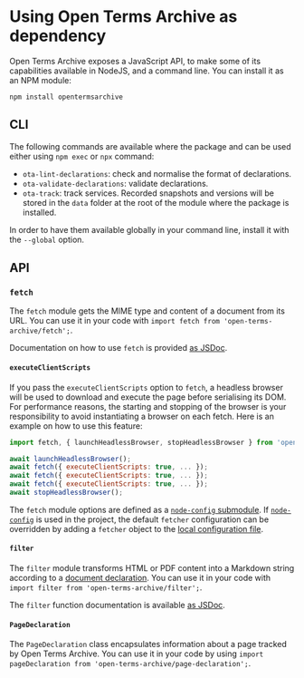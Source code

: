 # Using Open Terms Archive as dependency

Open Terms Archive exposes a JavaScript API, to make some of its capabilities available in NodeJS, and a command line. You can install it as an NPM module:

```
npm install opentermsarchive
```

## CLI

The following commands are available where the package and can be used either using `npm exec` or `npx` command:

- `ota-lint-declarations`: check and normalise the format of declarations.
- `ota-validate-declarations`: validate declarations.
- `ota-track`: track services. Recorded snapshots and versions will be stored in the `data` folder at the root of the module where the package is installed.

In order to have them available globally in your command line, install it with the `--global` option.

## API

### `fetch`

The `fetch` module gets the MIME type and content of a document from its URL. You can use it in your code with `import fetch from 'open-terms-archive/fetch';`.

Documentation on how to use `fetch` is provided [as JSDoc](./src/archivist/fetcher/index.js).

#### `executeClientScripts`

If you pass the `executeClientScripts` option to `fetch`, a headless browser will be used to download and execute the page before serialising its DOM. For performance reasons, the starting and stopping of the browser is your responsibility to avoid instantiating a browser on each fetch. Here is an example on how to use this feature:

```js
import fetch, { launchHeadlessBrowser, stopHeadlessBrowser } from 'open-terms-archive/fetch';

await launchHeadlessBrowser();
await fetch({ executeClientScripts: true, ... });
await fetch({ executeClientScripts: true, ... });
await fetch({ executeClientScripts: true, ... });
await stopHeadlessBrowser();
```

The `fetch` module options are defined as a [`node-config` submodule](https://github.com/node-config/node-config/wiki/Sub-Module-Configuration). If [`node-config`](https://github.com/node-config/node-config) is used in the project, the default `fetcher` configuration can be overridden by adding a `fetcher` object to the [local configuration file](#configuration-file).

#### `filter`

The `filter` module transforms HTML or PDF content into a Markdown string according to a [document declaration](https://github.com/OpenTermsArchive/contrib-declarations/blob/main/CONTRIBUTING.md#declaring-a-new-service). You can use it in your code with `import filter from 'open-terms-archive/filter';`.

The `filter` function documentation is available [as JSDoc](./src/archivist/filter/index.js).

#### `PageDeclaration`

The `PageDeclaration` class encapsulates information about a page tracked by Open Terms Archive. You can use it in your code by using `import pageDeclaration from 'open-terms-archive/page-declaration';`.
